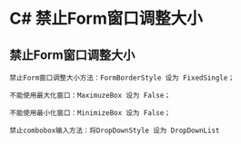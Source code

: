 ﻿# C# 禁止Form窗口调整大小


<!--more-->

## 禁止Form窗口调整大小

```CSharp
禁止Form窗口调整大小方法：FormBorderStyle 设为 FixedSingle；

不能使用最大化窗口：MaximuzeBox 设为 False；

不能使用最小化窗口：MinimizeBox 设为 False；

禁止combobox输入方法：将DropDownStyle 设为 DropDownList
```

